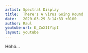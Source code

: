 ```yaml
---
artist: Spectral Display
title:  There's A Virus Going Round
date:   2020-03-29 8:14:33 +0100
author: Raul
youtube-url: K_ZoXIIYipI
layout: youtube
---
```


Höhö… 
